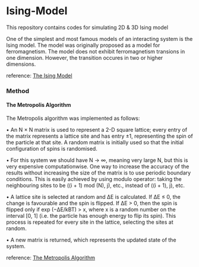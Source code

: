 # Ising-Model
This repository contains codes for simulating 2D &amp; 3D Ising model

One of the simplest and most famous models of an interacting system is the Ising model. The model was originally proposed as a model for ferromagnetism. The model does not exhibit ferromagnetism transions in one dimension. However, the transition occures in two or higher dimensions.

reference: 
[The Ising Model](https://ps.uci.edu/~cyu/p238C/LectureNotes/IsingModel/IsingModel.pdf)

### Method
####  The Metropolis Algorithm
The Metropolis algorithm was implemented as follows:

• An N × N matrix is used to represent a 2-D square lattice; every entry of the matrix represents a
lattice site and has entry ±1, representing the spin of the particle at that site. A random matrix is
initially used so that the initial configuration of spins is randomised.

• For this system we should have N → ∞, meaning very large N, but this is very expensive computationwise. One way to increase the accuracy of the results without increasing the size of the matrix is
to use periodic boundary conditions. This is easily achieved by using modulo operator: taking the
neighbouring sites to be ((i + 1) mod (N), j), etc., instead of ((i + 1), j), etc.

• A lattice site is selected at random and ∆E is calculated. If ∆E ≤ 0, the change is favourable and
the spin is flipped. If ∆E > 0, then the spin is flipped only if exp (−∆E/kBT) > x, where x is a
random number on the interval [0, 1] (i.e. the particle has enough energy to flip its spin). This process
is repeated for every site in the lattice, selecting the sites at random.

• A new matrix is returned, which represents the updated state of the system.

reference: 
[The Metropolis Algorithm](https://www.maths.tcd.ie/~dbennett/js/ising.pdf)
